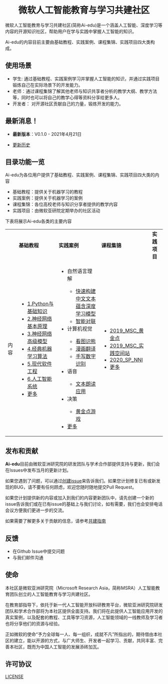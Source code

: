 <h1 align="center">微软人工智能教育与学习共建社区</h1>

微软人工智能教育与学习共建社区(简称Ai-edu)是一个涵盖人工智能、深度学习等内容的开源知识社区，帮助用户在学与实践中掌握人工智能的知识。  

Ai-edu的内容目前主要由基础教程、实践案例、课程集锦、实践项目四大类构成。

## **使用场景**
- 学生: 通过基础教程、实践案例学习并掌握人工智能的知识，并通过实践项目锻炼自己在实际场景下的开发能力。
- 老师：通过课程集锦了解其他老师与知识共享者分析的教学大纲、教学方法等，同时也可以将自己的教学心得等资料分享给更多人。
- 开发者： 对开源社区贡献自己的力量，锻炼开发的能力。

## **最新消息！**
- **最新版本**：V0.1.0 - 2021年4月21日

- [更新历史](./Docs/News.md)

## **目录功能一览**  
Ai-edu为各位用户提供了基础教程、实践案例、课程集锦、实践项目四大类的内容
- 基础教程：提供关于机器学习的教程
- 实践案例：提供关于机器学习的案例
- 课程集锦：各位高校老师与知识分享者提供的教学内容
- 实践项目：由微软亚研院定期举办的社区活动

下表将展示Ai-edu各类的主要内容  

<table>
    <tbody>
        <tr>
            <td></td>
            <td>
                <b>基础教程</b>
            </td>
            <td>
                <b>实践案例</b>
            </td>
            <td>
                <b>课程集锦</b>
            </td>
            <td>
                <b>实践项目</b>
            </td>
        </tr>
        <tr>
            <td>内容</td>
            <td>
                <ul>
                    <li><a href="./基础教程/A1-Python与基础知识/README.md">1.Python与基础知识</a></li>
                    <li><a href="./基础教程/A2-神经网络基本原理/README.md">2.神经网络基本原理</a></li>
                    <li><a href="./基础教程/A3-神经网络高级模型（征稿）/README.md">3.神经网络高级模型</a></li>
                    <li><a href="./基础教程/A4-经典机器学习算法（征稿）/README.md">4.经典机器学习算法</a></li>
                    <li><a href="./基础教程/A5-现代软件工程（更新中）/README.md">5.现代软件工程</a></li>
                    <li><a href="./基础教程/A6-人工智能系统/README.md">6.人工智能系统</a></li>
                    <li><a href="./基础教程/README.md">更多</a></li>
                </ul>
            </td>
            <td>
                <ul>
                    <li>自然语言理解</a></li>
                        <ul>
                            <li>
                                <a href="./实践案例/B14-快速构建中文文本蕴含深度学习模型/README.md">快速构建中文文本蕴含深度学习模型</a>
                            </li>
                            <li>
                                <a href="./实践案例/B13-AI对联生成案例/README.md">智能对联</a>
                            </li>
                        </ul>
                    <li>计算机视觉</li>
                        <ul>
                            <li>
                                <a href="./实践案例/B03-看图识熊/README.md">看图识熊</a>
                            </li>
                            <li>
                                <a href="./实践案例/B01-漫画翻译/README.md">漫画翻译</a>
                            </li>
                            <li>
                                <a href="./实践案例/B07-手写数字识别/README.md">手写数字识别</a>
                            </li>
                        </ul>
                    <li>语音</li>
                        <ul>
                            <li>
                                <a href="./实践案例/B05-文本朗读应用/README.md">文本朗读应用</a>
                            </li>
                        </ul>
                    <li>决策</li>
                        <ul>
                            <li>
                                <a href="./实践案例/B08-黄金点游戏/README.md">黄金点游戏</a>
                            </li>
                        </ul>
                    <li><a href="./实践案例/README.md">更多</a></li>
                </ul>
            </td>
            <td>
                <ul>
                    <li><a href="./实践项目/2019_MSC_黄金点/README.md">2019_MSC_黄金点</a></li>
                    <li><a href="./实践项目/2019_MSC_实践空间站/README.md">2019_MSC_实践空间站</a></li>
                    <li><a href="./实践项目/2020_SP_NNI/README.md">2020_SP_NNI</a></li>
                    <li><a href="./实践项目/README.md">更多</a></li>
                </ul>
            </td>
        </tr>
    </tbody>
</table>

## **发布和贡献**
**Ai-edu**目前由微软亚洲研究院的研发团队与学术合作部提供支持与更新，我们会在Issues中发布当月的更新计划。

如果您遇到了问题，可以通过[创建issue](./issues/new/choose)来告诉我们。如果您计划修复已有或新发现的BUG，请不要有任何顾虑，欢迎您随时随地提交Pull Request。

如果您计划提供新的内容或加入到我们的内容更新团队中，请先创建一个新的issue告诉我们或在已有issue的基础上与我们讨论，如有需要，我们也会安排电话会议方便我们更进一步的交流。

如果需要了解更多关于贡献的信息，请参考[共建指南](./Docs/CONTRIBUTING.md)

## **反馈**
- 在Github Issue中提交问题
- 与我们邮件沟通

## **使命**
本社区是微软亚洲研究院（Microsoft Research Asia，简称MSRA）人工智能教育团队创立的人工智能教育与学习共建社区。

在教育部指导下，依托于新一代人工智能开放科研教育平台，微软亚洲研究院研发团队和学术合作部将为本社区提供全面支持。我们将在此提供人工智能应用开发的真实案例，以及配套的教程、工具等学习资源，人工智能领域的一线教师及学习者也将分享他们的资源与经验。

正如微软的使命“予力全球每一人、每一组织，成就不凡”所指出的，期待借由本社区的建立，能以开源的方式，与广大师生、开发者一起学习、贡献，共同丰富、完善本社区，既而为中国人工智能的发展添砖加瓦。

## **许可协议**
[LICENSE](./Docs/LICENSE.md)
